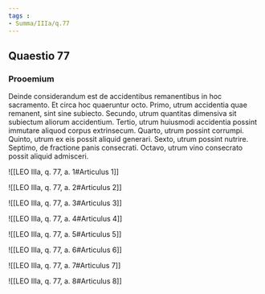 ```yaml
---
tags : 
- Summa/IIIa/q.77
---
```


## Quaestio 77

### Prooemium

Deinde considerandum est de accidentibus remanentibus in hoc sacramento. Et circa hoc quaeruntur octo. Primo, utrum accidentia quae remanent, sint sine subiecto. Secundo, utrum quantitas dimensiva sit subiectum aliorum accidentium. Tertio, utrum huiusmodi accidentia possint immutare aliquod corpus extrinsecum. Quarto, utrum possint corrumpi. Quinto, utrum ex eis possit aliquid generari. Sexto, utrum possint nutrire. Septimo, de fractione panis consecrati. Octavo, utrum vino consecrato possit aliquid admisceri.

![[LEO IIIa, q. 77, a. 1#Articulus 1]]

![[LEO IIIa, q. 77, a. 2#Articulus 2]]

![[LEO IIIa, q. 77, a. 3#Articulus 3]]

![[LEO IIIa, q. 77, a. 4#Articulus 4]]

![[LEO IIIa, q. 77, a. 5#Articulus 5]]

![[LEO IIIa, q. 77, a. 6#Articulus 6]]

![[LEO IIIa, q. 77, a. 7#Articulus 7]]

![[LEO IIIa, q. 77, a. 8#Articulus 8]]

